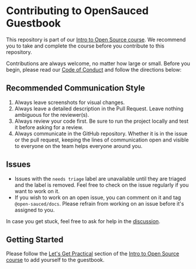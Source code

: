 # Contributing to OpenSauced Guestbook

This repository is part of our [Intro to Open Source course](https://opensauced.pizza/learn/intro-to-oss/). We recommend you to take and complete the course before you contribute to this repository.

Contributions are always welcome, no matter how large or small. Before you begin, please read our [Code of Conduct](https://opensauced.pizza/docs/contributing/code-of-conduct/) and follow the directions below:

## Recommended Communication Style

1. Always leave screenshots for visual changes.
2. Always leave a detailed description in the Pull Request. Leave nothing ambiguous for the reviewer(s).
3. Always review your code first. Be sure to run the project locally and test it before asking for a review.
4. Always communicate in the GitHub repository. Whether it is in the issue or the pull request, keeping the lines of communication open and visible to everyone on the team helps everyone around you.

## Issues

- Issues with the `needs triage` label are unavailable until they are triaged and the label is removed. Feel free to check on the issue regularly if you want to work on it.
- If you wish to work on an open issue, you can comment on it and tag `@open-sauced/docs`. Please refrain from working on an issue before it's assigned to you.

In case you get stuck, feel free to ask for help in the [discussion](https://github.com/open-sauced/guestbook/discussions/categories/q-a).

## Getting Started

Please follow the [Let's Get Practical](https://opensauced.pizza/learn/intro-to-oss/how-to-contribute-to-open-source#lets-get-practical) section of the [Intro to Open Source course](https://opensauced.pizza/learn/intro-to-oss/) to add yourself to the guestbook.
